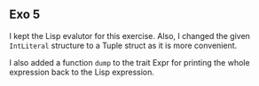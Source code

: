 ## Exo 5

I kept the Lisp evalutor for this exercise.
Also, I changed the given `IntLiteral` structure to a Tuple struct as it is more convenient.

I also added a function `dump` to the trait Expr for printing the whole expression back to the Lisp expression.
